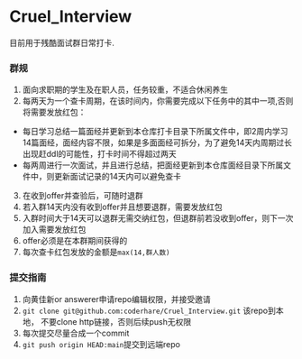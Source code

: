 # Cruel_Interview
目前用于残酷面试群日常打卡.

### 群规
1. 面向求职期的学生及在职人员，任务较重，不适合休闲养生
2. 每两天为一个查卡周期，在该时间内，你需要完成以下任务中的其中一项,否则将需要发放红包：
  - 每日学习总结一篇面经并更新到本仓库打卡目录下所属文件中，即2周内学习14篇面经，面经内容不限，如果是多面面经可拆分，为了避免14天内周期过长出现赶ddl的可能性，打卡时间不得超过两天
  - 每两周进行一次面试，并且进行总结，把面经更新到本仓库面经目录下所属文件中，则更新面试记录的14天内可以避免查卡
3. 在收到offer并查验后，可随时退群
4. 若入群14天内没有收到offer并且想要退群，需要发放红包
5. 入群时间大于14天可以退群无需交纳红包，但退群前若没收到offer，则下一次加入需要发放红包
6. offer必须是在本群期间获得的
8. 每次查卡红包发放的金额是`max(14,群人数)`

### 提交指南
1. 向黄佳新or answerer申请repo编辑权限，并接受邀请
2. `git clone git@github.com:coderhare/Cruel_Interview.git` 该repo到本地， 不要clone http链接，否则后续push无权限
3. 每次提交尽量合成一个commit
4. `git push origin HEAD:main`提交到远端repo